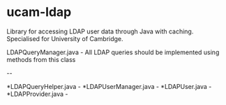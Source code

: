 ucam-ldap
=========

Library for accessing LDAP user data through Java with caching. Specialised for University of Cambridge.

LDAPQueryManager.java - All LDAP queries should be implemented using methods from this class

--

*LDAPQueryHelper.java -
*LDAPUserManager.java -
*LDAPUser.java -
*LDAPProvider.java -
